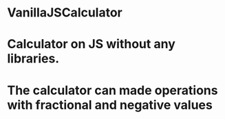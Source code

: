# VanillaJSCalculator

# Calculator on JS without any libraries. 

# The calculator can made operations with fractional and negative values
